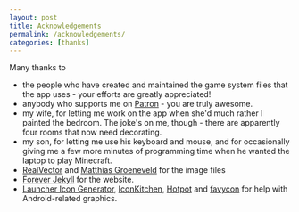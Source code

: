 ```yaml
---
layout: post
title: Acknowledgements
permalink: /acknowledgements/
categories: [thanks]
---
```


Many thanks to

 - the people who have created and maintained the game system files that the app uses - your efforts are greatly appreciated!
 - anybody who supports me on [Patron](https://patreon.com/goodgamebuddy) - you are truly awesome.
 - my wife, for letting me work on the app when she'd much rather I painted the bedroom. The joke's on me, though - there are apparently four rooms that now need decorating.
 - my son, for letting me use his keyboard and mouse, and for occasionally giving me a few more minutes of programming time when he wanted the laptop to play Minecraft.
 - [RealVector](https://www.shutterstock.com/image-vector/vector-dice-icon-154484273) and [Matthias Groeneveld](https://www.pexels.com/photo/red-dice-stacked-on-table-on-terrace-4200740) for the image files
 - [Forever Jekyll](https://github.com/forever-jekyll) for the website.
 - [Launcher Icon Generator](https://romannurik.github.io/AndroidAssetStudio/icons-launcher.html), [IconKitchen](https://icon.kitchen/), [Hotpot](https://hotpot.ai/blog/how-to-make-feature-graphics) and [favycon](https://favycon.vercel.app/) for help with Android-related graphics.
